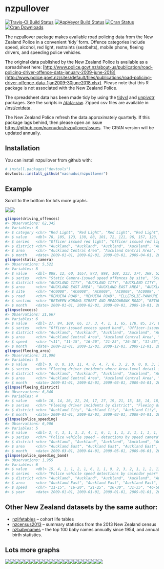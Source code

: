
<!-- README.md is generated from README.Rmd. Please edit that file -->

# nzpullover

[![Travis-CI Build
Status](https://travis-ci.org/nacnudus/nzpullover.svg?branch=master)](https://travis-ci.org/nacnudus/nzpullover)
[![AppVeyor Build
Status](https://ci.appveyor.com/api/projects/status/github/nacnudus/nzpullover?branch=master&svg=true)](https://ci.appveyor.com/project/nacnudus/nzpullover)
[![Cran
Status](http://www.r-pkg.org/badges/version/nzpullover)](https://cran.r-project.org/web/packages/nzpullover/index.html)
[![Cran
Downloads](https://cranlogs.r-pkg.org/badges/nzpullover)](https://www.r-pkg.org/pkg/nzpullover)

The nzpullover package makes available road policing data from the New
Zealand Police in a convenient ‘tidy’ form. Offence categories include
speed, alcohol, red light, restraints (seatbelts), mobile phone, fleeing
drivers, and speeding police vehicles.

The original data published by the New Zealand Police is available as a
spreadsheet here:
[http://www.police.govt.nz/about-us/publication/road-policing-driver-offence-data-january-2009-june-2018](http://www.police.govt.nz/sites/default/files/publications/road-policing-driver-offence-data-1jan2009-30june2018.xlsx).
Please note that this R package is not associated with the New Zealand
Police.

The spreadsheet data has been made tidy by using the
[tidyxl](https://github.com/nacnudus/tidyxl) and
[unpivotr](https://github.com/nacnudus/unpivotr) packages. See the
scripts in
[/data-raw](https://github.com/nacnudus/nzpullover/tree/master/data-raw).
Zipped csv files are available in
[/inst/extdata](https://github.com/nacnudus/nzpullover/tree/master/inst/extdata).

The New Zealand Police refresh the data approximately quarterly. If this
package lags behind, then please open an issue
<https://github.com/nacnudus/nzpullover/issues>. The CRAN version will
be updated annually.

## Installation

You can install nzpullover from github with:

``` r
# install.packages("devtools")
devtools::install_github("nacnudus/nzpullover")
```

## Example

Scroll to the bottom for lots more graphs.

![](figures/README-example-1.png)![](figures/README-example-2.png)

``` r
glimpse(driving_offences)
#> Observations: 62,345
#> Variables: 6
#> $ category <chr> "Red Light", "Red Light", "Red Light", "Red Light", "...
#> $ value    <dbl> 78, 105, 123, 138, 88, 101, 72, 121, 96, 157, 123, 97...
#> $ series   <chr> "Officer issued red light", "Officer issued red light...
#> $ district <chr> "Auckland", "Auckland", "Auckland", "Auckland", "Auck...
#> $ area     <chr> "Auckland Central Area", "Auckland Central Area", "Au...
#> $ month    <date> 2009-01-01, 2009-02-01, 2009-03-01, 2009-04-01, 2009...
glimpse(static_camera)
#> Observations: 5,522
#> Variables: 8
#> $ value    <dbl> 888, 12, 60, 1657, 973, 898, 108, 233, 374, 369, 522,...
#> $ series   <chr> "Static Camera-issued speed offences by site", "Stati...
#> $ district <chr> "AUCKLAND CITY", "AUCKLAND CITY", "AUCKLAND CITY", "A...
#> $ area     <chr> "AUCKLAND EAST AREA", "AUCKLAND EAST AREA", "AUCKLAND...
#> $ site     <chr> "AC0008", "AC0008", "AC0009", "AC0009", "AC0009", "AC...
#> $ road     <chr> "REMUERA ROAD", "REMUERA ROAD", "ELLERSLIE-PANMURE HI...
#> $ section  <chr> "BETWEEN KORAHA STREET AND MEADOWBANK ROAD", "BETWEEN...
#> $ month    <date> 2009-01-01, 2009-02-01, 2009-09-01, 2009-10-01, 2009...
glimpse(excess)
#> Observations: 21,667
#> Variables: 6
#> $ value    <dbl> 27, 84, 109, 66, 17, 3, 4, 1, 1, 65, 178, 85, 37, 8, ...
#> $ series   <chr> "Officer-issued excess speed band", "Officer-issued e...
#> $ district <chr> "Auckland", "Auckland", "Auckland", "Auckland", "Auck...
#> $ area     <chr> "Auckland Central Area", "Auckland Central Area", "Au...
#> $ speed    <chr> "<11", "11-15", "16-20", "21-25", "26-30", "31-35", "...
#> $ month    <date> 2009-12-01, 2009-12-01, 2009-12-01, 2009-12-01, 2009...
glimpse(fleeing_area)
#> Observations: 21,090
#> Variables: 5
#> $ value    <dbl> 0, 0, 0, 10, 11, 4, 8, 4, 7, 6, 3, 2, 0, 0, 0, 3, 7, ...
#> $ series   <chr> "Fleeing driver incidents where Area-level detail is ...
#> $ district <chr> "Auckland", "Auckland", "Auckland", "Auckland", "Auck...
#> $ area     <chr> "Auckland Central Area", "Auckland Central Area", "Au...
#> $ month    <date> 2009-01-01, 2009-02-01, 2009-03-01, 2009-04-01, 2009...
glimpse(fleeing_district)
#> Observations: 6,840
#> Variables: 4
#> $ value    <dbl> 10, 14, 26, 22, 24, 17, 27, 19, 21, 15, 18, 14, 18, 6...
#> $ series   <chr> "Fleeing driver incidents by district", "Fleeing driv...
#> $ district <chr> "Auckland City", "Auckland City", "Auckland City", "A...
#> $ month    <date> 2009-01-01, 2009-02-01, 2009-03-01, 2009-04-01, 2009...
glimpse(police_speeding)
#> Observations: 6,906
#> Variables: 5
#> $ value    <dbl> 2, 4, 3, 1, 1, 2, 4, 1, 6, 1, 1, 1, 2, 1, 1, 1, 1, 3,...
#> $ series   <chr> "Police vehicle speed - detections by speed camera", ...
#> $ district <chr> "Auckland", "Auckland", "Auckland", "Auckland", "Auck...
#> $ area     <chr> "Auckland East", "Auckland East", "Auckland East", "A...
#> $ month    <date> 2009-03-01, 2009-04-01, 2009-05-01, 2009-06-01, 2009...
glimpse(police_speeding_band)
#> Observations: 1,955
#> Variables: 6
#> $ value    <dbl> 15, 4, 1, 1, 2, 1, 6, 1, 1, 9, 2, 3, 2, 1, 1, 2, 11, ...
#> $ series   <chr> "Police vehicle speed detections by calendar year* an...
#> $ district <chr> "Auckland", "Auckland", "Auckland", "Auckland", "Auck...
#> $ area     <chr> "Auckland East", "Auckland East", "Auckland East", "A...
#> $ speed    <chr> "11-15", "16-20", "21-25", "26-30", "31-35", "46-50",...
#> $ year     <date> 2009-01-01, 2009-01-01, 2009-01-01, 2009-01-01, 2009...
```

## Other New Zealand datasets by the same author:

  - [nzlifetables](https://github.com/nacnudus/nzlifetables) – cohort
    life tables
  - [nzcensus2013](https://github.com/nacnudus/nzcensus2013) – summary
    statistics from the 2013 New Zealand census
  - [nzbabynames](https://github.com/nacnudus/nzbabynames) – the top 100
    baby names annually since 1954, and annual birth
statistics.

## Lots more graphs

![](figures/README-unnamed-chunk-3-1.png)<!-- -->![](figures/README-unnamed-chunk-3-2.png)<!-- -->![](figures/README-unnamed-chunk-3-3.png)<!-- -->![](figures/README-unnamed-chunk-3-4.png)<!-- -->![](figures/README-unnamed-chunk-3-5.png)<!-- -->![](figures/README-unnamed-chunk-3-6.png)<!-- -->![](figures/README-unnamed-chunk-3-7.png)<!-- -->![](figures/README-unnamed-chunk-3-8.png)<!-- -->![](figures/README-unnamed-chunk-3-9.png)<!-- -->![](figures/README-unnamed-chunk-3-10.png)<!-- -->![](figures/README-unnamed-chunk-3-11.png)<!-- -->![](figures/README-unnamed-chunk-3-12.png)<!-- -->![](figures/README-unnamed-chunk-3-13.png)<!-- -->![](figures/README-unnamed-chunk-3-14.png)<!-- -->![](figures/README-unnamed-chunk-3-15.png)<!-- -->![](figures/README-unnamed-chunk-3-16.png)<!-- -->![](figures/README-unnamed-chunk-3-17.png)<!-- -->![](figures/README-unnamed-chunk-3-18.png)<!-- -->![](figures/README-unnamed-chunk-3-19.png)<!-- -->![](figures/README-unnamed-chunk-3-20.png)<!-- -->
